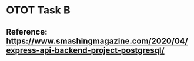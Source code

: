 # OTOT Task B

## Reference: https://www.smashingmagazine.com/2020/04/express-api-backend-project-postgresql/